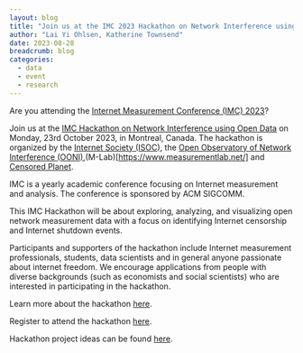 ```yaml
---
layout: blog
title: "Join us at the IMC 2023 Hackathon on Network Interference using Open Data"
author: "Lai Yi Ohlsen, Katherine Townsend"
date: 2023-08-28
breadcrumb: blog
categories:
  - data
  - event
  - research
---
```


Are you attending the [Internet Measurement Conference (IMC) 2023](https://conferences.sigcomm.org/imc/2023/)?
<!--more-->

Join us at the [IMC Hackathon on Network Interference using Open Data](https://conferences.sigcomm.org/imc/2023/hackaton/) on Monday, 23rd October 2023, in Montreal, Canada. The hackathon is organized by the [Internet Society (ISOC)](https://www.internetsociety.org/), the [Open Observatory of Network Interference (OONI)](https://ooni.org/),(M-Lab)[https://www.measurementlab.net/] and [Censored Planet](https://censoredplanet.org/).

IMC is a yearly academic conference focusing on Internet measurement and analysis. The conference is sponsored by ACM SIGCOMM.

This IMC Hackathon will be about exploring, analyzing, and visualizing open network measurement data with a focus on identifying Internet censorship and Internet shutdown events.

Participants and supporters of the hackathon include Internet measurement professionals, students, data scientists and in general anyone passionate about internet freedom. We encourage applications from people with diverse backgrounds (such as economists and social scientists) who are interested in participating in the hackathon.

Learn more about the hackathon [here](https://conferences.sigcomm.org/imc/2023/hackaton/).

Register to attend the hackathon [here](https://app.smartsheet.com/b/form/8a5ab2684812497093104a31377181ac).

Hackathon project ideas can be found [here](https://docs.google.com/document/d/1bmCwU0ZJCu-xKlIBKqh3rdIJLHZ-vS7UCOfHI-0RxVE/).